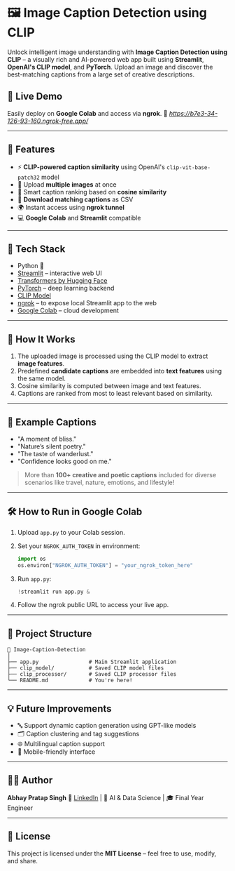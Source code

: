 # 🖼️ Image Caption Detection using CLIP

Unlock intelligent image understanding with **Image Caption Detection using CLIP** – a visually rich and AI-powered web app built using **Streamlit**, **OpenAI's CLIP model**, and **PyTorch**. Upload an image and discover the best-matching captions from a large set of creative descriptions.

## 🚀 Live Demo

Easily deploy on **Google Colab** and access via **ngrok**.
🔗 *https://b7e3-34-126-93-160.ngrok-free.app/*

---

## 📸 Features

* ⚡ **CLIP-powered caption similarity** using OpenAI's `clip-vit-base-patch32` model
* 🔁 Upload **multiple images** at once
* 🧠 Smart caption ranking based on **cosine similarity**
* 🧾 **Download matching captions** as CSV
* 🌍 Instant access using **ngrok tunnel**
* 💻 **Google Colab** and **Streamlit** compatible

---

## 🧰 Tech Stack

* Python 🐍
* [Streamlit](https://streamlit.io/) – interactive web UI
* [Transformers by Hugging Face](https://huggingface.co/docs/transformers/index)
* [PyTorch](https://pytorch.org/) – deep learning backend
* [CLIP Model](https://huggingface.co/openai/clip-vit-base-patch32)
* [ngrok](https://ngrok.com/) – to expose local Streamlit app to the web
* [Google Colab](https://colab.research.google.com/) – cloud development

---

## 🧪 How It Works

1. The uploaded image is processed using the CLIP model to extract **image features**.
2. Predefined **candidate captions** are embedded into **text features** using the same model.
3. Cosine similarity is computed between image and text features.
4. Captions are ranked from most to least relevant based on similarity.

---

## 🧾 Example Captions

* "A moment of bliss."
* "Nature’s silent poetry."
* "The taste of wanderlust."
* "Confidence looks good on me."

> More than **100+ creative and poetic captions** included for diverse scenarios like travel, nature, emotions, and lifestyle!

---

## 🛠️ How to Run in Google Colab

1. Upload `app.py` to your Colab session.
2. Set your `NGROK_AUTH_TOKEN` in environment:

   ```python
   import os  
   os.environ["NGROK_AUTH_TOKEN"] = "your_ngrok_token_here"
   ```
3. Run `app.py`:

   ```python
   !streamlit run app.py &
   ```
4. Follow the ngrok public URL to access your live app.

---

## 📂 Project Structure

```
📁 Image-Caption-Detection
│
├── app.py                # Main Streamlit application
├── clip_model/           # Saved CLIP model files
├── clip_processor/       # Saved CLIP processor files
└── README.md             # You're here!
```
---

## 💡 Future Improvements

* 🔤 Support dynamic caption generation using GPT-like models
* 🗂️ Caption clustering and tag suggestions
* 🌐 Multilingual caption support
* 📱 Mobile-friendly interface

---

## 🧑‍💻 Author

**Abhay Pratap Singh**
📧 [LinkedIn](https://www.linkedin.com/in/abhayjadon/) | 💼 AI & Data Science | 🎓 Final Year Engineer

---

## 📄 License

This project is licensed under the **MIT License** – feel free to use, modify, and share.

